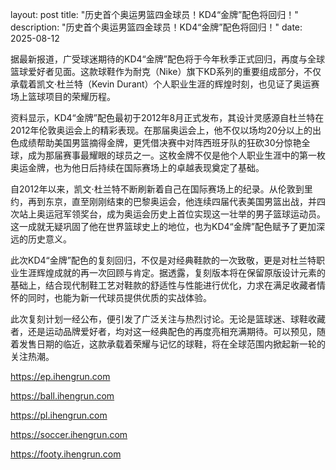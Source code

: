 layout: post title: "历史首个奥运男篮四金球员！KD4“金牌”配色将回归！" description: "历史首个奥运男篮四金球员！KD4“金牌”配色将回归！" date: 2025-08-12

据最新报道，广受球迷期待的KD4“金牌”配色将于今年秋季正式回归，再度与全球篮球爱好者见面。这款球鞋作为耐克（Nike）旗下KD系列的重要组成部分，不仅承载着凯文·杜兰特（Kevin Durant）个人职业生涯的辉煌时刻，也见证了奥运赛场上篮球项目的荣耀历程。

资料显示，KD4“金牌”配色最初于2012年8月正式发布，其设计灵感源自杜兰特在2012年伦敦奥运会上的精彩表现。在那届奥运会上，他不仅以场均20分以上的出色成绩帮助美国男篮摘得金牌，更凭借决赛中对阵西班牙队的狂砍30分惊艳全球，成为那届赛事最耀眼的球员之一。这枚金牌不仅是他个人职业生涯中的第一枚奥运金牌，也为他日后持续在国际赛场上的卓越表现奠定了基础。

自2012年以来，凯文·杜兰特不断刷新着自己在国际赛场上的纪录。从伦敦到里约，再到东京，直至刚刚结束的巴黎奥运会，他连续四届代表美国男篮出战，并四次站上奥运冠军领奖台，成为奥运会历史上首位实现这一壮举的男子篮球运动员。这一成就无疑巩固了他在世界篮球史上的地位，也为KD4“金牌”配色赋予了更加深远的历史意义。

此次KD4“金牌”配色的复刻回归，不仅是对经典鞋款的一次致敬，更是对杜兰特职业生涯辉煌成就的再一次回顾与肯定。据透露，复刻版本将在保留原版设计元素的基础上，结合现代制鞋工艺对鞋款的舒适性与性能进行优化，力求在满足收藏者情怀的同时，也能为新一代球员提供优质的实战体验。

此次复刻计划一经公布，便引发了广泛关注与热烈讨论。无论是篮球迷、球鞋收藏者，还是运动品牌爱好者，均对这一经典配色的再度亮相充满期待。可以预见，随着发售日期的临近，这款承载着荣耀与记忆的球鞋，将在全球范围内掀起新一轮的关注热潮。

https://ep.ihengrun.com

https://ball.ihengrun.com

https://pl.ihengrun.com

https://soccer.ihengrun.com

https://footy.ihengrun.com